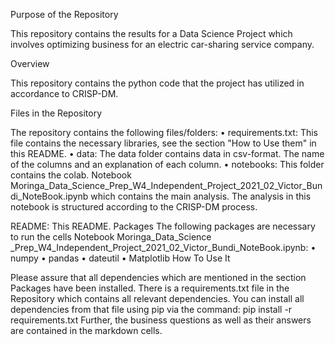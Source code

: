
Purpose of the Repository

This repository contains the results for a Data Science Project which involves optimizing business for an electric car-sharing service company. 

Overview

This repository contains the python code that the project has utilized in accordance to CRISP-DM.

Files in the Repository

The repository contains the following files/folders:
•	requirements.txt: This file contains the necessary libraries, see the section "How to Use them" in this README.
•	data: The data folder contains data in csv-format. The name of the columns and an explanation of each column.
•	notebooks: This folder contains the colab. Notebook Moringa_Data_Science_Prep_W4_Independent_Project_2021_02_Victor_Bundi_NoteBook.ipynb which contains the main analysis. The analysis in this notebook is structured according to the CRISP-DM process. 

README: This README.
Packages
The following packages are necessary to run the cells  Notebook Moringa_Data_Science _Prep_W4_Independent_Project_2021_02_Victor_Bundi_NoteBook.ipynb:
•	numpy 
•	pandas 
•	dateutil
•	Matplotlib
How To Use It

Please assure that all dependencies which are mentioned in the section Packages have been installed. There is a requirements.txt file in the Repository which contains all relevant dependencies. You can install all dependencies from that file using pip via the command: pip install -r requirements.txt Further, the business questions as well as their answers are contained in the  markdown cells.
